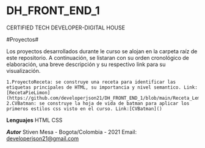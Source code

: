 # DH_FRONT_END_1
CERTIFIED TECH DEVELOPER-DIGITAL HOUSE

#Proyectos#

Los proyectos desarrollados durante le curso se alojan en la carpeta raíz de este repositorio. A continuación, se listaran con su orden cronológico de elaboración, una breve descripción y su respectivo link para su visualización.

    1.ProyectoReceta: se construye una receta para identificar las etiquetas principales de HTML, su importancia y nivel semantico. Link: [RecetaPieLimon](https://github.com/developerjson21/DH_FRONT_END_1/blob/main/Receta_Lemon_Pie/index.html) 
    2.CVBatman: se construye la hoja de vida de batman para aplicar los primeros estilos css visto en el curso. Link:[CVBatman]()

**Lenguajes**
HTML
CSS

***Autor***
Stiven Mesa -  Bogota/Colombia - 2021
Email: developerjson21@gmail.com


